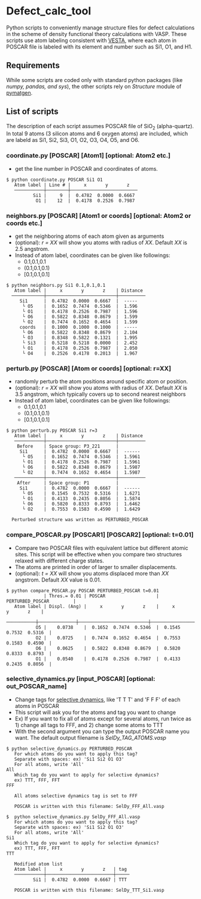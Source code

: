 # Defect_calc_tool

Python scripts to conveniently manage structure files for defect calculations in the scheme of density functional theory calculations with VASP. These scripts use atom labeling consistent with [VESTA](https://jp-minerals.org/vesta/en/), where each atom in POSCAR file is labeled with its element and number such as Si1, O1, and H1.

## Requirements
While some scripts are coded only with standard python packages (like *numpy, pandas, and sys*), the other scripts rely on *Structure* module of [pymatgen](https://pymatgen.org/).

## List of scripts
The description of each script assumes POSCAR file of SiO<sub>2</sub> (alpha-quartz). In total 9 atoms (3 silicon atoms and 6 oxygen atoms) are included, which are labeld as Si1, Si2, Si3, O1, O2, O3, O4, O5, and O6.


### coordinate.py \[POSCAR\] \[Atom1\] \[optional: Atom2 etc.\] 
* get the line number in POSCAR and coordinates of atoms.

```
$ python coordinate.py POSCAR Si1 O1
   Atom label | Line # |     x       y       z
   ───────────┼────────┼─────────────────────────
          Si1 |     9  |  0.4782  0.0000  0.6667
           O1 |    12  |  0.4178  0.2526  0.7987
```


### neighbors.py \[POSCAR\] \[Atom1 or coords\] \[optional: Atom2 or coords etc.\]
* get the neighboring atoms of each atom given as arguments
* (optional): *r = XX* will show you atoms with radius of *XX*. Default *XX* is 2.5 angstrom.
* Instead of atom label, coordinates can be given like followings:
	* 0.1,0.1,0.1
	* (0.1,0.1,0.1)
	* [0.1,0.1,0.1]

```
$ python neighbors.py Si1 0.1,0.1,0.1
   Atom label |     x       y       z    | Distance
  ────────────┼──────────────────────────┼──────────
     Si1      |  0.4782  0.0000  0.6667  |  -----
      └ O5    |  0.1652  0.7474  0.5346  |  1.596
      └ O1    |  0.4178  0.2526  0.7987  |  1.596
      └ O6    |  0.5822  0.8348  0.8679  |  1.599
      └ O2    |  0.7474  0.1652  0.4654  |  1.599
     coords   |  0.1000  0.1000  0.1000  |  -----
      └ O6    |  0.5822  0.8348  0.8679  |  2.104
      └ O3    |  0.8348  0.5822  0.1321  |  1.995
      └ Si3   |  0.5218  0.5218  0.0000  |  2.452
      └ O1    |  0.4178  0.2526  0.7987  |  2.050
      └ O4    |  0.2526  0.4178  0.2013  |  1.967
```


### perturb.py \[POSCAR\] \[Atom or coords\] \[optional: r=XX\]
* randomly perturb the atom positions around specific atom or position.
* (optional): *r = XX* will show you atoms with radius of *XX*. Default *XX* is 3.5 angstrom, which typically covers up to second nearest neighbors
* Instead of atom label, coordinates can be given like followings:
	* 0.1,0.1,0.1
	* (0.1,0.1,0.1)
	* [0.1,0.1,0.1]

```
$ python perturb.py POSCAR Si1 r=3
   Atom label |     x       y       z    | Distance
   ───────────┼──────────────────────────┼──────────
    Before    | Space group: P3_221      |
     Si1      |  0.4782  0.0000  0.6667  |  ------
      └ O5    |  0.1652  0.7474  0.5346  |  1.5961
      └ O1    |  0.4178  0.2526  0.7987  |  1.5961
      └ O6    |  0.5822  0.8348  0.8679  |  1.5987
      └ O2    |  0.7474  0.1652  0.4654  |  1.5987
   ───────────┼──────────────────────────┼──────────
    After     | Space group: P1          |
     Si1      |  0.4782  0.0000  0.6667  |  ------
      └ O5    |  0.1545  0.7532  0.5316  |  1.6271
      └ O1    |  0.4133  0.2435  0.8056  |  1.5874
      └ O6    |  0.5820  0.8333  0.8793  |  1.6462
      └ O2    |  0.7553  0.1583  0.4590  |  1.6429

  Perturbed structure was written as PERTURBED_POSCAR
```


### compare_POSCAR.py \[POSCAR1\] \[POSCAR2\] \[optional: t=0.01\]
* Compare two POSCAR files with equivalent lattice but different atomic sites. This script will be effective when you compare two structures relaxed with different charge states.
* The atoms are printed in order of larger to smaller displacements.
* (optional): *t = XX* will show you atoms displaced more than *XX* angstrom. Default *XX* value is 0.01.

```
$ python compare_POSCAR.py POSCAR PERTURBED_POSCAR t=0.01
              | Thres.= 0.01 | POSCAR                   | PERTURBED_POSCAR         |
   Atom label | Displ. (Ang) |     x       y       z    |     x       y       z    |
   ───────────┼──────────────┼──────────────────────────┼──────────────────────────┤
           O5 |    0.0738    |  0.1652  0.7474  0.5346  |  0.1545  0.7532  0.5316  |
           O2 |    0.0725    |  0.7474  0.1652  0.4654  |  0.7553  0.1583  0.4590  |
           O6 |    0.0625    |  0.5822  0.8348  0.8679  |  0.5820  0.8333  0.8793  |
           O1 |    0.0540    |  0.4178  0.2526  0.7987  |  0.4133  0.2435  0.8056  |
```


### selective_dynamics.py \[input_POSCAR\] \[optional: out_POSCAR_name\]
* Change tags for [selective dynamics](https://www.vasp.at/wiki/index.php/POSCAR), like 'T T T' and 'F F F' of each atoms in POSCAR
* This script will ask you for the atoms and tag you want to change
* Ex) If you want to fix all of atoms except for several atoms, run twice as 1) change all tags to FFF, and 2) change some atoms to TTT
* With the second argument you can type the output POSCAR name you want. The default output filename is *SelDy_TAG_ATOMS.vasp*

```
$ python selective_dynamics.py PERTURBED_POSCAR
   For which atoms do you want to apply this tag?
   Separate with spaces: ex) 'Si1 Si2 O1 O3'
   For all atoms, write 'All'
All
   Which tag do you want to apply for selective dynamics?
   ex) TTT, FFF, FFT
FFF

   All atoms selective dynamics tag is set to FFF

   POSCAR is written with this filename: SelDy_FFF_All.vasp

$  python selective_dynamics.py SelDy_FFF_All.vasp
   For which atoms do you want to apply this tag?
   Separate with spaces: ex) 'Si1 Si2 O1 O3'
   For all atoms, write 'All'
Si1
   Which tag do you want to apply for selective dynamics?
   ex) TTT, FFF, FFT
TTT

   Modified atom list
   Atom label |     x       y       z   | tag
   ───────────┼─────────────────────────┼─────
          Si1 |  0.4782  0.0000  0.6667 | TTT

   POSCAR is written with this filename: SelDy_TTT_Si1.vasp
```
